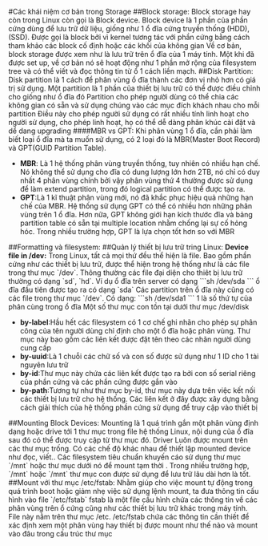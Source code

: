 #Các khái niệm cơ bản trong Storage
##Block storage:
Block storage hay còn trong Linux còn gọi là Block device. Block device là 1 phần của phần cứng dùng để lưu trữ dữ liệu, giống như 1 ổ đĩa cứng truyền thống (HDD), (SSD).
Được gọi là block bởi vì kernel tương tác với phần cứng bằng cách tham khảo các block cố định hoặc các khối của không gian
Về cơ bản, block storage được xem như là lưu trữ trên ổ đĩa của 1 máy tính. Một khi đã được set up, về cơ bản nó sẽ hoạt động như 1 phần mở rộng của filesystem tree và có thể viết và đọc thông tin từ ổ 1 cách liền mạch.
##Disk Partition:
Disk partition là 1 cách để phân vùng ổ đĩa thành các đơn vị nhỏ hơn có giá trị sử dụng.
 Một partition là 1 phần của thiết bị lưu trữ có thể được điều chỉnh cho giống như ổ đĩa đó
Partition cho phép người dùng có thể chia các không gian có sẵn và sử dụng chúng vào các mục đích khách nhau cho mỗi partition
Điều này cho phép người sử dụng có rất nhiều tính linh hoạt cho người sử dụng, cho phép linh hoạt, họ có thể dễ dàng phân khúc cài đặt và dể dang upgrading
####MBR vs GPT:
Khi phân vùng 1 ổ đĩa, cần phải làm biết loại ổ đĩa mà ta muốn sử dụng, có 2 loại đó là MBR(Master Boot Record)
và GPT(GUID Partition Table).
<ul>
<li><b>MBR</b>: Là 1 hệ thống phân vùng truyền thống, tuy nhiên có nhiều hạn chế. Nó không thể sử dụng cho đĩa có dung lượng lớn hơn 2TB, nó chỉ có duy nhất 4 phân vùng chính bởi vậy phân vùng thứ 4 thường được sử dụng để làm extend partition, trong đó logical partition có thể được tạo ra.</li>
<li><b>GPT</b>:Là 1 kĩ thuật phân vùng mới, nó đã khắc phục hiệu quả những hạn chế của MBR. Hệ thống sử dụng GPT có thể có nhiều hơn những phân vùng trên 1 ổ đĩa. Hơn nữa, GPT không giới hạn kích thước đĩa và bảng partition table có sẵn tại multiple location nhằm chống lại sự cố hỏng hóc. Trong nhiều trường hợp, GPT là lựa chọn tốt hơn so với MBR</li>
</ul>
##Formatting và filesystem:
##Quản lý thiết bị lưu trữ tring Linux:
<b>Device file in /dev:</b>
Trong Linux, tất cả mọi thứ đều thể hiện là file. Bao gồm phần cứng như các thiết bị lưu trữ, được thể hiện trong hệ thống như là các file trong thư mục `/dev`. Thông thường các file đại diện cho thiêt bị lưu trữ thường có dạng `sd`, `hd`. Ví dụ ổ đĩa  trên server có dạng
```sh
/dev/sda
```
ổ đĩa đầu tiên được tạo ra có dạng `sda`
Các partition trên ổ đĩa này cũng có các file trong thư mục `/dev`. Có dạng:
```sh
/dev/sda1
```
1 là số thứ tự của phân cùng trong ổ đĩa
Một số thư mục con tồn tại dưới thư mục /dev/disk
<ul>
<li><b>by-label</b>:Hầu hết các filesystem có 1 cơ chế ghi nhãn cho phép sự phân công của tên người dùng chỉ định cho một ổ đĩa hoặc phân vùng. Thư mục này bao gồm các liên kết được đặt tên theo các nhãn người dùng cung cấp</li>
<li><b>by-uuid</b>:Là 1 chuỗi các chữ số và con số được sử dụng như 1 ID cho 1 tài nguyên lưu trữ</li>
<li><b>by-id</b>:Thư mục này chứa các liên kết được tạo ra bởi con số serial riêng của phần cứng và các phần cứng được gắn vào</li>
<li><b>by-path</b>:Tương tự như thư mục by-id, thư mục này dựa trên việc kết nối các thiết bị lưu trữ cho hệ thống. Các liên kết ở đây được xây dựng bằng cách giải thích của hệ thống phần cứng sử dụng để truy cập vào thiết bị</li>
</ul>
##Mounting Block Devices:
Mounting là 1 quá trình gắn một phân vùng định dạng hoặc drive tới 1 thư mục trong file hệ thống Linux, nội dung của ổ đĩa sau đó có thể được truy cập từ thư mục đó.
Driver Luôn được mount trên các thư mục trống. Có các chế độ khác nhau để thiết lập mounted device như đọc, viết..
Các filesystem tiêu chuẩn khuyến cáo sử dụng thư mục `/mnt` hoặc thư mục dưới nó để mount tạm thời . Trong nhiều trường hợp, `/mnt` hoặc `/mnt` thư mục con được sử dụng để lưu trữ lâu dài hơn là tốt.
##Mount với thư mục /etc/fstab:
Nhằm giúp cho việc mount tự động trong quá trình boot hoặc giảm nhẹ việc sử dụng lệnh mount, ta đưa thông tin cấu hình vào file `/etc/fstab`
fstab là một file cấu hình chứa các thông tin về các phân vùng trên ổ cứng cũng như các thiết bị lưu trữ khác trong máy tính. File này nằm trên thư mục /etc.
/etc/fstab chứa các thông tin cần thiết để xác định xem một phân vùng hay thiết bị được mount như thế nào và mount vào đâu trong cấu trúc thư mục


